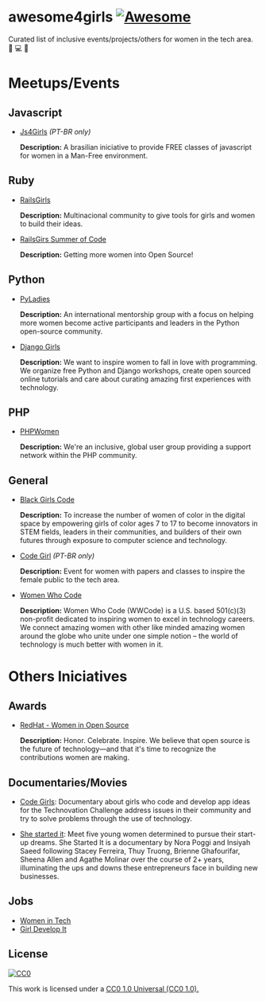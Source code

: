 # awesome4girls [![Awesome](https://cdn.rawgit.com/sindresorhus/awesome/d7305f38d29fed78fa85652e3a63e154dd8e8829/media/badge.svg)](https://github.com/sindresorhus/awesome)
Curated list of inclusive events/projects/others for women in the tech area. :rose: :computer: :gift_heart:

# Meetups/Events
## Javascript
  - [Js4Girls](http://js4girls.com/) *(PT-BR only)*

    **Description:** A brasilian iniciative to provide FREE classes of javascript for women in a Man-Free environment.

## Ruby
  - [RailsGirls](http://railsgirls.com/)

    **Description:** Multinacional community to give tools for girls and women to build their ideas.

  - [RailsGirs Summer of Code](http://railsgirlssummerofcode.org/)

    **Description:** Getting more women into Open Source!

## Python
  - [PyLadies](http://www.pyladies.com/)

    **Description:** An international mentorship group with a focus on helping more women become active participants and leaders in the Python open-source community.

  - [Django Girls](https://djangogirls.org/)

    **Description:** We want to inspire women to fall in love with programming.
We organize free Python and Django workshops, create open sourced online tutorials and care about curating amazing first experiences with technology.

## PHP
  - [PHPWomen](https://phpwomen.org/)

    **Description:** We're an inclusive, global user group providing a support network within the PHP community.

## General
  - [Black Girls Code](http://www.blackgirlscode.com/)

    **Description:** To increase the number of women of color in the digital space by empowering girls of color ages 7 to 17 to become innovators in STEM fields, leaders in their communities, and builders of their own futures through exposure to computer science and technology.

  - [Code Girl](http://www.euvou.codegirl.com.br/) *(PT-BR only)*

    **Description:** Event for women with papers and classes to inspire the female public to the tech area.

  - [Women Who Code](https://www.womenwhocode.com)

    **Description:** Women Who Code (WWCode) is a U.S. based 501(c)(3) non-profit dedicated to inspiring women to excel in technology careers. We connect amazing women with other like minded amazing women around the globe who unite under one simple notion – the world of technology is much better with women in it.

# Others Iniciatives

## Awards
  - [RedHat - Women in Open Source](https://www.redhat.com/en/about/women-in-open-source)

    **Description:** Honor. Celebrate. Inspire.
We believe that open source is the future of technology—and that it's time to recognize the contributions women are making.

## Documentaries/Movies
  - [Code Girls](http://www.codegirlmovie.com/): Documentary about girls who code and develop app ideas for the Technovation Challenge address issues in their community and try to solve problems through the use of technology.

  - [She started it](http://www.shestarteditfilm.com/): Meet five young women determined to pursue their start-up dreams. She Started It is a documentary by Nora Poggi and Insiyah Saeed following Stacey Ferreira, Thuy Truong, Brienne Ghafourifar, Sheena Allen and Agathe Molinar over the course of 2+ years, illuminating the ups and downs these entrepreneurs face in building new businesses.

## Jobs
  - [Women in Tech](http://www.womenintechnology.co.uk/)
  - [Girl Develop It](https://www.girldevelopit.com/)


## License

[![CC0](https://i.creativecommons.org/p/zero/1.0/88x31.png)](https://creativecommons.org/publicdomain/zero/1.0/)

This work is licensed under a [CC0 1.0 Universal (CC0 1.0).](https://creativecommons.org/publicdomain/zero/1.0/)
